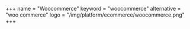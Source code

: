 +++
name = "Woocommerce"
keyword = "woocommerce"
alternative = "woo commerce"
logo = "/img/platform/ecommerce/woocommerce.png"
+++
